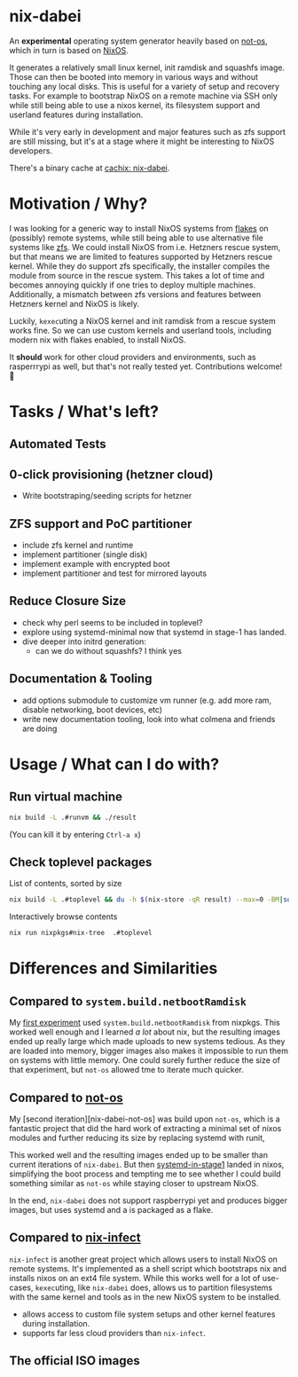 # nix-dabei

An **experimental** operating system generator heavily based on [not-os][], which in turn is based on [NixOS][nixos].

It generates a relatively small linux kernel, init ramdisk and squashfs image. Those can then be booted into memory in various ways and without touching any
local disks.
This is useful for a variety of setup and recovery tasks. For example to bootstrap NixOS on a remote machine via SSH only while still being able to use
a nixos kernel, its filesystem support and userland features during installation.

While it's very early in development and major features such as zfs support are still missing, but it's at a stage where it might be interesting to NixOS developers.

There's a binary cache at [cachix: nix-dabei](https://app.cachix.org/cache/nix-dabei).

# Motivation / Why?

I was looking for a generic way to install NixOS systems from [flakes][flakes] on (possibly) remote systems, while still being able to use alternative file systems like [zfs][]. We could install NixOS from i.e. Hetzners rescue system, but that means we are limited to features supported by Hetzners rescue kernel. While they do support zfs specifically, the installer compiles the module from source in the rescue system. This takes a lot of time and becomes annoying quickly if one tries to deploy multiple machines. Additionally, a mismatch between zfs versions and features between Hetzners kernel and NixOS is likely.

Luckily, `kexec`uting a NixOS kernel and init ramdisk from a rescue system works fine. So we can use custom kernels and userland tools, including modern nix with flakes enabled, to install NixOS.

It **should** work for other cloud providers and environments, such as rasperrrypi as well, but that's not really tested yet. Contributions welcome!
:tada:

# Tasks / What's left?

## Automated Tests

## 0-click provisioning (hetzner cloud)

* Write bootstraping/seeding scripts for hetzner

## ZFS support and PoC partitioner

* include zfs kernel and runtime
* implement partitioner (single disk)
* implement example with encrypted boot
* implement partitioner and test for mirrored layouts

## Reduce Closure Size

* check why perl seems to be included in toplevel? 
* explore using systemd-minimal now that systemd in stage-1 has landed.
* dive deeper into initrd generation:
  * can we do without squashfs? I think yes

## Documentation & Tooling

* add options submodule to customize vm runner
  (e.g. add more ram, disable networking, boot devices, etc)
* write new documentation tooling, look into what colmena and friends are doing

# Usage / What can I do with? 

## Run virtual machine

```sh
nix build -L .#runvm && ./result
```

(You can kill it by entering `Ctrl-a x`)

## Check toplevel packages 

List of contents, sorted by size

``` sh
nix build -L .#toplevel && du -h $(nix-store -qR result) --max=0 -BM|sort -n
```

Interactively browse contents

``` sh
nix run nixpkgs#nix-tree  .#toplevel
```


# Differences and Similarities

## Compared to `system.build.netbootRamdisk`

My [first experiment][nixos-zfs-installer] used `system.build.netbootRamdisk` from nixpkgs. This worked well enough and I learned *a lot* about nix, but the resulting images ended up really large which made uploads to new systems tedious. As they are loaded into memory, bigger images also makes it impossible to run them on systems with little memory. One could surely further reduce the size of that experiment, but `not-os` allowed tme to iterate much quicker. 

## Compared to [not-os][]

My [second iteration][nix-dabei-not-os] was build upon `not-os`, which is a fantastic project that did the hard work of extracting a minimal set of nixos modules and further reducing its size by replacing systemd with runit,

This worked well and the resulting images ended up to be smaller than current iterations of `nix-dabei`. But then [systemd-in-stage1][] landed in nixos, simplifying the boot process and tempting me to see whether I could build
something similar as `not-os` while staying closer to upstream NixOS.

In the end, `nix-dabei` does not support raspberrypi yet and produces bigger images, but uses systemd and a is packaged as a flake.

## Compared to [nix-infect][]

`nix-infect` is another great project which allows users to install NixOS on remote systems. It's implemented as a shell script which bootstraps nix and installs nixos on an ext4 file system.
While this works well for a lot of use-cases, `kexec`uting, like `nix-dabei` does, allows us to partition filesystems with the same kernel and tools as in the new NixOS system to be installed. 

* allows access to custom file system setups and other kernel features during installation.
* supports far less cloud providers than `nix-infect`.

## The official ISO images




[flakes]: https://nixos.wiki/wiki/Flakes
[zfs]: http://openzfs.org/
[not-os]: https://github.com/cleverca22/not-os
[nixos]: https://nixos.org
[nix-infect]: https://github.com/elitak/nixos-infect
[nixpkgs]: https://github.com/nixos/nixpkgs/
[nixos-zfs-installer]: https://github.com/dep-sys/nixos-zfs-installer/
[nix-dabei-notos]: https://github.com/dep-sys/nix-dabei/tree/not-os
[hetzner.cloud]: https://hetzner.cloud
[systemd-in-stage1]: https://github.com/NixOS/nixpkgs/projects/51
